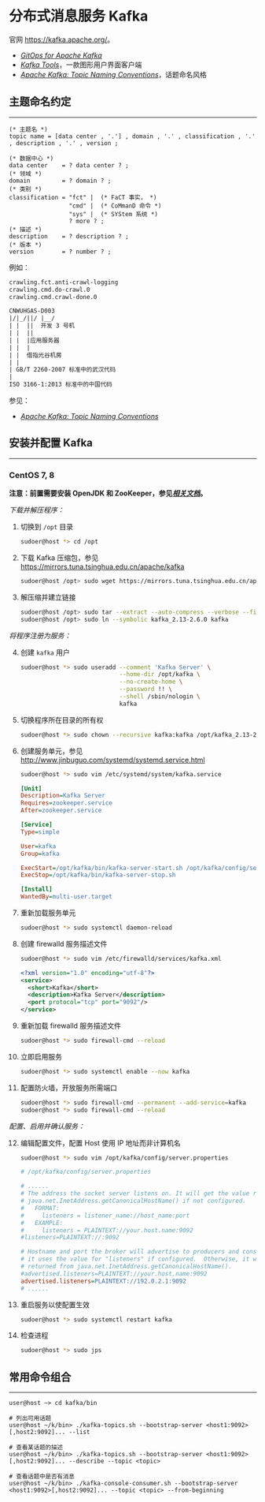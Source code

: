 # 分布式消息服务 Kafka

官网 <https://kafka.apache.org/>。

*   [*GitOps for Apache Kafka*](https://devshawn.github.io/kafka-gitops/)
*   [*Kafka Tools*](https://kafkatool.com/)，一款图形用户界面客户端
*   [*Apache Kafka: Topic Naming Conventions*](https://devshawn.com/blog/apache-kafka-topic-naming-conventions/)，话题命名风格

## 主题命名约定
---

```ebnf
(* 主题名 *)
topic name = [data center , '.'] , domain , '.' , classification , '.' , description , '.' , version ;

(* 数据中心 *)
data center    = ? data center ? ;
(* 领域 *)
domain         = ? domain ? ;
(* 类别 *)
classification = "fct" |  (* FaCT 事实， *)
                 "cmd" |  (* CoMmanD 命令 *)
                 "sys" |  (* SYStem 系统 *)
                 ? more ? ;
(* 描述 *)
description    = ? description ? ;
(* 版本 *)
version        = ? number ? ;
```

例如：

```txt
crawling.fct.anti-crawl-logging
crawling.cmd.do-crawl.0
crawling.cmd.crawl-done.0

CNWUHGAS-D003
|/|_/||/ |__/
| |  ||  开发 3 号机
| |  ||
| |  |应用服务器
| |  |
| |  借指光谷机房
| |
| GB/T 2260-2007 标准中的武汉代码
|
ISO 3166-1:2013 标准中的中国代码
```

参见：

*   [*Apache Kafka: Topic Naming Conventions*](https://devshawn.com/blog/apache-kafka-topic-naming-conventions/)

## 安装并配置 Kafka
---

### CentOS 7, 8

**注意：前置需要安装 OpenJDK 和 ZooKeeper，参见[*相关文档*](../ZooKeeper)。**

*下载并解压程序：*

1.  切换到 `/opt` 目录

    ```sh
    sudoer@host *> cd /opt
    ```

0.  下载 Kafka 压缩包，参见 <https://mirrors.tuna.tsinghua.edu.cn/apache/kafka>

    ```sh
    sudoer@host /opt> sudo wget https://mirrors.tuna.tsinghua.edu.cn/apache/kafka/2.6.0/kafka_2.13-2.6.0.tgz
    ```

0.  解压缩并建立链接

    ```sh
    sudoer@host /opt> sudo tar --extract --auto-compress --verbose --file=kafka_2.13-2.6.0.tgz
    sudoer@host /opt> sudo ln --symbolic kafka_2.13-2.6.0 kafka
    ```

*将程序注册为服务：*

4.  创建 `kafka` 用户

    ```sh
    sudoer@host *> sudo useradd --comment 'Kafka Server' \
                                --home-dir /opt/kafka \
                                --no-create-home \
                                --password !! \
                                --shell /sbin/nologin \
                                kafka
    ```

0.  切换程序所在目录的所有权

    ```sh
    sudoer@host *> sudo chown --recursive kafka:kafka /opt/kafka_2.13-2.6.0 /opt/kafka
    ```

0.  创建服务单元，参见 <http://www.jinbuguo.com/systemd/systemd.service.html>

    ```sh
    sudoer@host *> sudo vim /etc/systemd/system/kafka.service
    ```

    ```ini
    [Unit]
    Description=Kafka Server
    Requires=zookeeper.service
    After=zookeeper.service

    [Service]
    Type=simple

    User=kafka
    Group=kafka

    ExecStart=/opt/kafka/bin/kafka-server-start.sh /opt/kafka/config/server.properties
    ExecStop=/opt/kafka/bin/kafka-server-stop.sh

    [Install]
    WantedBy=multi-user.target
    ```

0.  重新加载服务单元

    ```sh
    sudoer@host *> sudo systemctl daemon-reload
    ```

0.  创建 firewalld 服务描述文件

    ```sh
    sudoer@host *> sudo vim /etc/firewalld/services/kafka.xml
    ```

    ```xml
    <?xml version="1.0" encoding="utf-8"?>
    <service>
      <short>Kafka</short>
      <description>Kafka Server</description>
      <port protocol="tcp" port="9092"/>
    </service>
    ```

0.  重新加载 firewalld 服务描述文件

    ```sh
    sudoer@host *> sudo firewall-cmd --reload
    ```

0.  立即启用服务

    ```sh
    sudoer@host *> sudo systemctl enable --now kafka
    ```

0.  配置防火墙，开放服务所需端口

    ```sh
    sudoer@host *> sudo firewall-cmd --permanent --add-service=kafka
    sudoer@host *> sudo firewall-cmd --reload
    ```

*配置、启用并确认服务：*

12. 编辑配置文件，配置 Host 使用 IP 地址而非计算机名

    ```sh
    sudoer@host *> sudo vim /opt/kafka/config/server.properties
    ```

    ```ini
    # /opt/kafka/config/server.properties
    
    # ......
    # The address the socket server listens on. It will get the value returned from 
    # java.net.InetAddress.getCanonicalHostName() if not configured.
    #   FORMAT:
    #     listeners = listener_name://host_name:port
    #   EXAMPLE:
    #     listeners = PLAINTEXT://your.host.name:9092
    #listeners=PLAINTEXT://:9092
    
    # Hostname and port the broker will advertise to producers and consumers. If not set, 
    # it uses the value for "listeners" if configured.  Otherwise, it will use the value
    # returned from java.net.InetAddress.getCanonicalHostName().
    #advertised.listeners=PLAINTEXT://your.host.name:9092
    advertised.listeners=PLAINTEXT://192.0.2.1:9092
    # ......
    ```

0.  重启服务以使配置生效

    ```sh
    sudoer@host *> sudo systemctl restart kafka
    ```

0.  检查进程

    ```sh
    sudoer@host *> sudo jps
    ```

## 常用命令组合
---

```fish
user@host ~> cd kafka/bin

# 列出可用话题
user@host ~/k/bin> ./kafka-topics.sh --bootstrap-server <host1:9092>[,host2:9092]... --list

# 查看某话题的描述
user@host ~/k/bin> ./kafka-topics.sh --bootstrap-server <host1:9092>[,host2:9092]... --describe --topic <topic>

# 查看话题中是否有消息
user@host ~/k/bin> ./kafka-console-consumer.sh --bootstrap-server <host1:9092>[,host2:9092]... --topic <topic> --from-beginning
```
